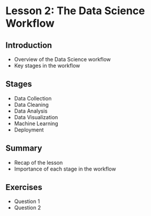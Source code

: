 # Lesson 2: The Data Science Workflow

## Introduction

- Overview of the Data Science workflow
- Key stages in the workflow

## Stages

- Data Collection
- Data Cleaning
- Data Analysis
- Data Visualization
- Machine Learning
- Deployment

## Summary

- Recap of the lesson
- Importance of each stage in the workflow

## Exercises

- Question 1
- Question 2
